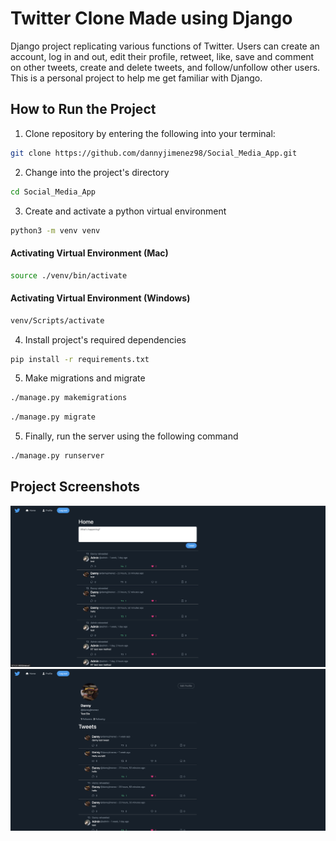 # Twitter Clone Made using Django
Django project replicating various functions of Twitter.
Users can create an account, log in and out, edit their profile, retweet, like, save and comment on other tweets, create and delete tweets, and follow/unfollow other users.
This is a personal project to help me get familiar with Django.

## How to Run the Project
1.  Clone repository by entering the following into your terminal: 
```bash
git clone https://github.com/dannyjimenez98/Social_Media_App.git
```
2. Change into the project's directory
```bash
cd Social_Media_App
```
3. Create and activate a python virtual environment
```bash
python3 -m venv venv
```
#### Activating Virtual Environment (Mac)
```bash
source ./venv/bin/activate
```
#### Activating Virtual Environment (Windows)
```bash
venv/Scripts/activate
```
4. Install project's required dependencies
```bash
pip install -r requirements.txt
```
5. Make migrations and migrate
```bash
./manage.py makemigrations
```
```bash
./manage.py migrate
```
5. Finally, run the server using the following command
```bash
./manage.py runserver
```
## Project Screenshots
![Project Screenshot Home](<Screen Shot 2023-08-06 at 8.07.51 PM.png>)
![Project Screenshot Profile](<Screen Shot 2023-08-06 at 8.08.28 PM.png>)
